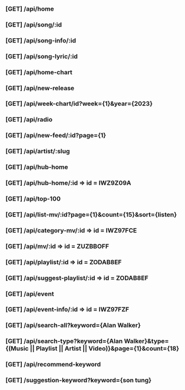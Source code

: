 ### [GET] /api/home

### [GET] /api/song/:id

### [GET] /api/song-info/:id

### [GET] /api/song-lyric/:id

### [GET] /api/home-chart

### [GET] /api/new-release

### [GET] /api/week-chart/id?week={1}&year={2023}

### [GET] /api/radio

### [GET] /api/new-feed/:id?page={1}

### [GET] /api/artist/:slug

### [GET] /api/hub-home

### [GET] /api/hub-home/:id => id = IWZ9Z09A

### [GET] /api/top-100

### [GET] /api/list-mv/:id?page={1}&count={15}&sort={listen}

### [GET] /api/category-mv/:id => id = IWZ97FCE

### [GET] /api/mv/:id => id = ZUZBBOFF

### [GET] /api/playlist/:id => id = ZODAB8EF

### [GET] /api/suggest-playlist/:id => id = ZODAB8EF

### [GET] /api/event

### [GET] /api/event-info/:id => id = IWZ97FZF

### [GET] /api/search-all?keyword={Alan Walker}

### [GET] /api/search-type?keyword={Alan Walker}&type={(Music || Playlist || Artist || Video)}&page={1}&count={18}

### [GET] /api/recommend-keyword

### [GET] /suggestion-keyword?keyword={son tung}
